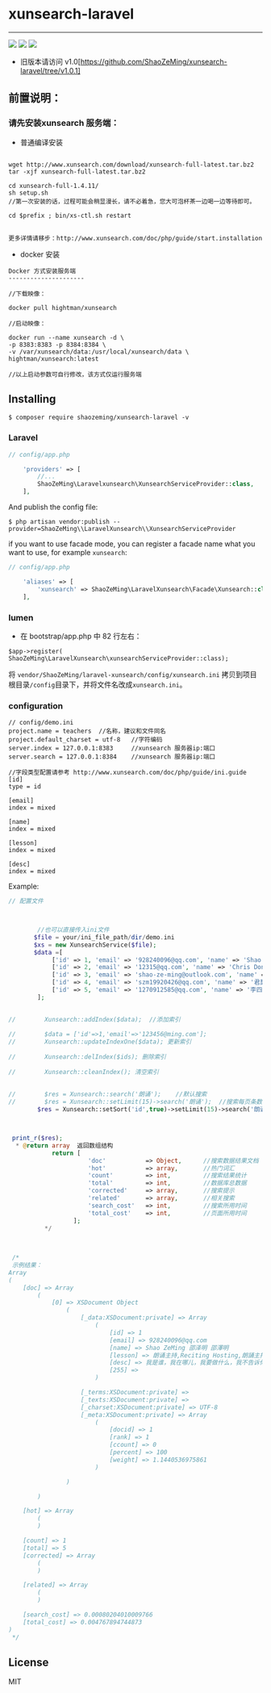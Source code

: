 # xunsearch-laravel
---
[![](https://travis-ci.org/ShaoZeMing/xunsearch-laravel.svg?branch=master)](https://travis-ci.org/ShaoZeMing/xunsearch-laravel) 
[![](https://img.shields.io/packagist/v/ShaoZeMing/xunsearch-laravel.svg)](https://packagist.org/packages/shaozeming/xunsearch-laravel) 
[![](https://img.shields.io/packagist/dt/ShaoZeMing/xunsearch-laravel.svg)](https://packagist.org/packages/stichoza/shaozeming/xunsearch-laravel)


- 旧版本请访问 v1.0[https://github.com/ShaoZeMing/xunsearch-laravel/tree/v1.0.1]


## 前置说明：

### 请先安装xunsearch 服务端：

- 普通编译安装

```

wget http://www.xunsearch.com/download/xunsearch-full-latest.tar.bz2
tar -xjf xunsearch-full-latest.tar.bz2

cd xunsearch-full-1.4.11/
sh setup.sh  
//第一次安装的话，过程可能会稍显漫长，请不必着急，您大可泡杯茶一边喝一边等待即可。
               
cd $prefix ; bin/xs-ctl.sh restart


更多详情请移步：http://www.xunsearch.com/doc/php/guide/start.installation
```

- docker 安装
```$xslt
Docker 方式安装服务端
---------------------

//下载映像：

docker pull hightman/xunsearch

//启动映像：

docker run --name xunsearch -d \
-p 8383:8383 -p 8384:8384 \
-v /var/xunsearch/data:/usr/local/xunsearch/data \
hightman/xunsearch:latest

//以上启动参数可自行修改，该方式仅运行服务端

```



## Installing

```shell
$ composer require shaozeming/xunsearch-laravel -v
```
### Laravel



```php
// config/app.php

    'providers' => [
        //...
        ShaoZeMing\Laravelxunsearch\XunsearchServiceProvider::class,    //This is default in laravel 5.5
    ],
```

And publish the config file: 

```shell
$ php artisan vendor:publish --provider=ShaoZeMing\\LaravelXunsearch\\XunsearchServiceProvider
```

if you want to use facade mode, you can register a facade name what you want to use, for example `xunsearch`: 

```php
// config/app.php

    'aliases' => [
        'xunsearch' => ShaoZeMing\LaravelXunsearch\Facade\Xunsearch::class,   //This is default in laravel 5.5
    ],
```

### lumen

- 在 bootstrap/app.php 中 82 行左右：
```
$app->register( ShaoZeMing\LaravelXunsearch\xunsearchServiceProvider::class);
```
将 `vendor/ShaoZeMing/laravel-xunsearch/config/xunsearch.ini` 拷贝到项目根目录`/config`目录下，并将文件名改成`xunsearch.ini`。


### configuration 

```
// config/demo.ini
project.name = teachers  //名称，建议和文件同名
project.default_charset = utf-8   //字符编码
server.index = 127.0.0.1:8383     //xunsearch 服务器ip:端口
server.search = 127.0.0.1:8384    //xunsearch 服务器ip:端口

//字段类型配置请参考 http://www.xunsearch.com/doc/php/guide/ini.guide
[id]
type = id           

[email]
index = mixed

[name]
index = mixed

[lesson]
index = mixed

[desc]
index = mixed

```



Example:

```php
// 配置文件



        //也可以直接传入ini文件
       $file = your/ini_file_path/dir/demo.ini
       $xs = new XunsearchService($file);
       $data =[
            ['id' => 1, 'email' => '928240096@qq.com', 'name' => 'Shao ZeMing 邵泽明 邵澤明', 'lesson' => '朗诵主持,Reciting Hosting,朗誦主持，','desc'=>'我是谁，我在哪儿，我要做什么，我不告诉你'],
            ['id' => 2, 'email' => '12315@qq.com', 'name' => 'Chris Dong 董胜君  董勝君', 'lesson' => '朗诵主持,Reciting Hosting,朗誦主持，演講辯論，speech debate，演讲辩论','desc'=>'如果有一天，我走了，你应该知道我去了哪儿'],
            ['id' => 3, 'email' => 'shao-ze-ming@outlook.com', 'name' => '二傻子 Two fools', 'lesson' => '朗诵主持,Reciting Hosting,朗誦主持，','desc'=>'最近头发掉的厉害，我该怎么办好呀'],
            ['id' => 4, 'email' => 'szm19920426@qq.com', 'name' => '君莫笑 jun mo xiao 君莫笑', 'lesson' => '写作批改,writing correction,寫作批改,国学经典,National Classics,國學經典','desc'=>'哎呀，脑壳疼，脑壳疼，脑壳疼'],
            ['id' => 5, 'email' => '1270912585@qq.com', 'name' => '李四，li si 李四', 'lesson' => '朗诵主持,Reciting Hosting,朗誦主持，演講辯論，speech debate，演讲辩论，国学经典,National Classics,國學經典','desc'=>'你知道我对你不静静是喜欢'],
        ];
         

//        Xunsearch::addIndex($data);  //添加索引
        
//        $data = ['id'=>1,'email'=>'123456@ming.com'];
//        Xunsearch::updateIndexOne($data); 更新索引
        
//        Xunsearch::delIndex($ids); 删除索引
        
//        Xunsearch::cleanIndex(); 清空索引
        
        
//        $res = Xunsearch::search('朗诵');    //默认搜索
//        $res = Xunsearch::setLimit(15)->search('朗诵');  //搜索每页条数
        $res = Xunsearch::setSort('id',true)->setLimit(15)->search('朗诵');  //搜索排序



 print_r($res);
  * @return array  返回数组结构
            return [
                      'doc'           => Object,      //搜索数据结果文档
                      'hot'           => array,       //热门词汇
                      'count'         => int,         //搜索结果统计
                      'total'         => int,         //数据库总数据
                      'corrected'     => array,       //搜索提示
                      'related'       => array,       //相关搜索
                      'search_cost'   => int,         //搜索所用时间
                      'total_cost'    => int,         //页面所用时间
                  ];
          */
 

 
 /*
 示例结果：
Array
(
    [doc] => Array
        (
            [0] => XSDocument Object
                (
                    [_data:XSDocument:private] => Array
                        (
                            [id] => 1
                            [email] => 928240096@qq.com
                            [name] => Shao ZeMing 邵泽明 邵澤明
                            [lesson] => 朗诵主持,Reciting Hosting,朗誦主持，
                            [desc] => 我是谁，我在哪儿，我要做什么，我不告诉你
                            [255] => 
                        )

                    [_terms:XSDocument:private] => 
                    [_texts:XSDocument:private] => 
                    [_charset:XSDocument:private] => UTF-8
                    [_meta:XSDocument:private] => Array
                        (
                            [docid] => 1
                            [rank] => 1
                            [ccount] => 0
                            [percent] => 100
                            [weight] => 1.1440536975861
                        )

                )

        )

    [hot] => Array
        (
        )

    [count] => 1
    [total] => 5
    [corrected] => Array
        (
        )

    [related] => Array
        (
        )

    [search_cost] => 0.00080204010009766
    [total_cost] => 0.004767894744873
)
 */

```

## License

MIT
